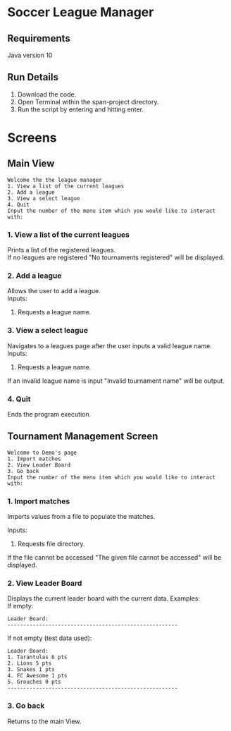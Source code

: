 # Soccer League Manager
## Requirements
Java version 10
## Run Details
1. Download the code.
2. Open Terminal within the span-project directory.
3. Run the script by entering  and hitting enter.

# Screens
## Main View
```
Welcome the the league manager
1. View a list of the current leagues
2. Add a league
3. View a select league
4. Quit
Input the number of the menu item which you would like to interact with: 
```

### 1. View a list of the current leagues
Prints a list of the registered leagues.  
If no leagues are registered "No tournaments registered" will be displayed.

### 2. Add a league
Allows the user to add a league.  
Inputs:
1. Requests a league name.

### 3. View a select league
Navigates to a leagues page after the user inputs a valid league name.  
Inputs:
1. Requests a league name.

If an invalid league name is input "Invalid tournament name" will be output.

### 4. Quit
Ends the program execution.

## Tournament Management Screen
```
Welcome to Demo's page
1. Import matches
2. View Leader Board
3. Go back
Input the number of the menu item which you would like to interact with:
```

### 1. Import matches
Imports values from a file to populate the matches.  

Inputs:
1. Requests file directory.

If the file cannot be accessed "The given file cannot be accessed" will be displayed.

### 2. View Leader Board
Displays the current leader board with the current data.
Examples:  
If empty:
```
Leader Board:
------------------------------------------------------
```
If not empty (test data used):  
```
Leader Board:
1. Tarantulas 6 pts
2. Lions 5 pts
3. Snakes 1 pts
4. FC Awesome 1 pts
5. Grouches 0 pts
------------------------------------------------------
```
### 3. Go back
Returns to the main View.

